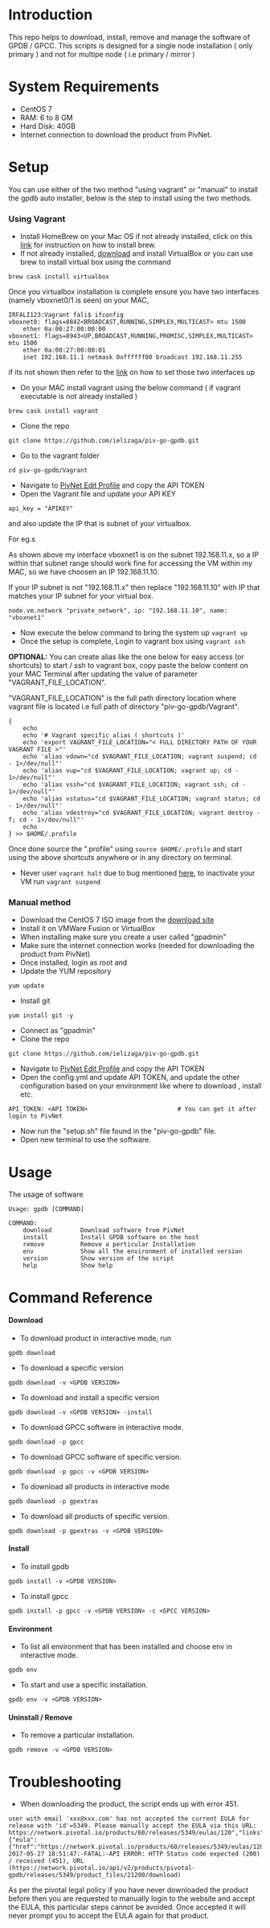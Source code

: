 
# Introduction

This repo helps to download, install, remove and manage the software of GPDB / GPCC. This scripts is designed for a single node installation ( only primary ) and not for multipe node ( i.e primary / mirror )

# System Requirements

+ CentOS 7
+ RAM: 6 to 8 GM
+ Hard Disk: 40GB
+ Internet connection to download the product from PivNet.

# Setup

You can use either of the two method "using vagrant" or "manual" to install the gpdb auto installer, below is the step to install using the two methods.

### Using Vagrant

+ Install HomeBrew on your Mac OS if not already installed, click on this [link](https://brew.sh/) for instruction on how to install brew.
+ If not already installed, [download](http://download.virtualbox.org/virtualbox/5.1.22/VirtualBox-5.1.22-115126-OSX.dmg) and install VirtualBox or you can use brew to install virtual box using the command
 
```
brew cask install virtualbox
```

Once you virtualbox installation is complete ensure you have two interfaces (namely vboxnet0/1 is seen) on your MAC,

```
IRFALI123:Vagrant fali$ ifconfig
vboxnet0: flags=8842<BROADCAST,RUNNING,SIMPLEX,MULTICAST> mtu 1500
	ether 0a:00:27:00:00:00
vboxnet1: flags=8943<UP,BROADCAST,RUNNING,PROMISC,SIMPLEX,MULTICAST> mtu 1500
	ether 0a:00:27:00:00:01
	inet 192.168.11.1 netmask 0xffffff00 broadcast 192.168.11.255

```

if its not shown then refer to the [link](http://islandora.ca/content/fixing-missing-vboxnet0) on how to set those two interfaces up

+ On your MAC install vagrant using the below command ( if vagrant executable is not already installed )

```
brew cask install vagrant
```

+ Clone the repo

```
git clone https://github.com/ielizaga/piv-go-gpdb.git
```

+ Go to the vagrant folder 

```
cd piv-go-gpdb/Vagrant
```

+ Navigate to [PivNet Edit Profile](https://network.pivotal.io/users/dashboard/edit-profile) and copy the API TOKEN
+ Open the Vagrant file and update your API KEY 

```
api_key = "APIKEY"
```

and also update the IP that is subnet of your virtualbox. 

For eg.s 

As shown above my interface vboxnet1 is on the subnet 192.168.11.x, so a IP within that subnet range should work fine for accessing the VM within my MAC, so we have choosen an IP 192.168.11.10. 

If your IP subnet is not "192.168.11.x" then replace "192.168.11.10" with IP that matches your IP subnet for your virtual box.

```
node.vm.network "private_network", ip: "192.168.11.10", name: "vboxnet1"
```

+ Now execute the below command to bring the system up ```vagrant up```
+ Once the setup is complete, Login to vagrant box using ```vagrant ssh```

**OPTIONAL:** You can create alias like the one below for easy access (or shortcuts) to start / ssh to vagrant box, copy paste the below content on your MAC Terminal after updating the value of parameter "VAGRANT_FILE_LOCATION".

"VAGRANT_FILE_LOCATION" is the full path directory location where vagrant file is located i.e full path of directory "piv-go-gpdb/Vagrant".

```
{
	echo
	echo '# Vagrant specific alias ( shortcuts )'
	echo 'export VAGRANT_FILE_LOCATION="< FULL DIRECTORY PATH OF YOUR VAGRANT FILE >"'
	echo 'alias vdown="cd $VAGRANT_FILE_LOCATION; vagrant suspend; cd - 1>/dev/null"'
	echo 'alias vup="cd $VAGRANT_FILE_LOCATION; vagrant up; cd - 1>/dev/null"'
	echo 'alias vssh="cd $VAGRANT_FILE_LOCATION; vagrant ssh; cd - 1>/dev/null"'
	echo 'alias vstatus="cd $VAGRANT_FILE_LOCATION; vagrant status; cd - 1>/dev/null"'
	echo 'alias vdestroy="cd $VAGRANT_FILE_LOCATION; vagrant destroy -f; cd - 1>/dev/null"'
	echo
} >> $HOME/.profile
```

Once done source the ".profile" using ``` source $HOME/.profile ``` and start using the above shortcuts anywhere or in any directory on terminal. 

+ Never user ```vagrant halt``` due to bug mentioned [here](https://dcosjira.atlassian.net/browse/VAGRANT-40), to inactivate your VM run ```vagrant suspend```

### Manual method

+ Download the CentOS 7 ISO image from the [download site](http://isoredirect.centos.org/centos/7/isos/x86_64/)
+ Install it on VMWare Fusion or VirtualBox
+ When installing make sure you create a user called "gpadmin"
+ Make sure the internet connection works (needed for downloading the product from PivNet)
+ Once installed, login as root and
+ Update the YUM repository

```
yum update
```

+ Install git

```
yum install git -y
```

+ Connect as "gpadmin"
+ Clone the repo

```
git clone https://github.com/ielizaga/piv-go-gpdb.git
```

+ Navigate to [PivNet Edit Profile](https://network.pivotal.io/users/dashboard/edit-profile) and copy the API TOKEN
+ Open the config.yml and update API TOKEN, and update the other configuration based on your environment like where to download , install etc.

```
API_TOKEN: <API TOKEN>                         # You can get it after login to PivNet
```

+ Now run the "setup.sh" file found in the "piv-go-gpdb" file.
+ Open new terminal to use the software.

# Usage

The usage of software

```
Usage: gpdb [COMMAND]

COMMAND:
	download        Download software from PivNet
	install         Install GPDB software on the host
	remove          Remove a perticular Installation
	env             Show all the environment of installed version
	version         Show version of the script
	help            Show help
```

# Command Reference

#### Download

+ To download product in interactive mode, run

```
gpdb download
```

+ To download a specific version

```
gpdb download -v <GPDB VERSION>
```

+ To download and install a specific version

```
gpdb download -v <GPDB VERSION> -install
```

+ To download GPCC software in interactive mode.

```
gpdb download -p gpcc
```

+ To download GPCC software of specific version.

```
gpdb download -p gpcc -v <GPDB VERSION>
```

+ To download all products in interactive mode

```
gpdb download -p gpextras
```


+ To download all products of specific version.

```
gpdb download -p gpextras -v <GPDB VERSION>
```

#### Install

+ To install gpdb

```
gpdb install -v <GPDB VERSION>
```

+ To install gpcc

```
gpdb install -p gpcc -v <GPDB VERSION> -c <GPCC VERSION>
```

#### Environment

+ To list all environment that has been installed and choose env in interactive mode.

```
gpdb env
```

+ To start and use a specific installation.

```
gpdb env -v <GPDB VERSION>
```

#### Uninstall / Remove

+ To remove a particular installation.

```
gpdb remove -v <GPDB VERSION>
```

# Troubleshooting

+ When downloading the product, the script ends up with error 451.

```
user with email 'xxx@xxx.com' has not accepted the current EULA for release with 'id'=5349. Please manually accept the EULA via this URL: https://network.pivotal.io/products/60/releases/5349/eulas/120","links":{"eula":{"href":"https://network.pivotal.io/products/60/releases/5349/eulas/120"}}}
2017-05-27 18:51:47:-FATAL:-API ERROR: HTTP Status code expected (200) / received (451), URL (https://network.pivotal.io/api/v2/products/pivotal-gpdb/releases/5349/product_files/21200/download)
```

As per the pivotal legal policy if you have never downloaded the product before then you are requested to manually login to the website and accept the EULA, this particular steps cannot be avoided. Once accepted it will never prompt you to accept the EULA again for that product.